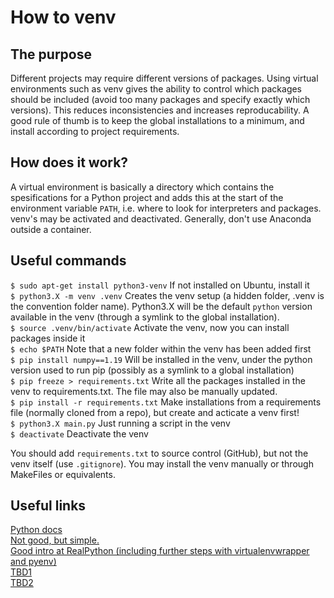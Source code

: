 # How to venv

## The purpose
Different projects may require different versions of packages. Using virtual environments such as venv gives the ability to control which packages should be included (avoid too many packages and specify exactly which versions). This reduces inconsistencies and increases reproducability. A good rule of thumb is to keep the global installations to a minimum, and install according to project requirements.

## How does it work?
A virtual environment is basically a directory which contains the spesifications for a Python project and adds this at the start of the environment variable `PATH`, i.e. where to look for interpreters and packages. venv's may be activated and deactivated. Generally, don't use Anaconda outside a container.

## Useful commands
`$ sudo apt-get install python3-venv` If not installed on Ubuntu, install it<br/>
`$ python3.X -m venv .venv` Creates the venv setup (a hidden folder, .venv is the convention folder name). Python3.X will be the default `python` version available in the venv (through a symlink to the global installation).<br/>
`$ source .venv/bin/activate` Activate the venv, now you can install packages inside it<br/>
`$ echo $PATH` Note that a new folder within the venv has been added first<br/>
`$ pip install numpy==1.19` Will be installed in the venv, under the python version used to run pip (possibly as a symlink to a global installation)<br/>
`$ pip freeze > requirements.txt` Write all the packages installed in the venv to requirements.txt. The file may also be manually updated.<br/>
`$ pip install -r requirements.txt` Make installations from a requirements file (normally cloned from a repo), but create and acticate a venv first!<br/>
`$ python3.X main.py` Just running a script in the venv<br/>
`$ deactivate` Deactivate the venv<br/>

You should add `requirements.txt` to source control (GitHub), but not the venv itself (use `.gitignore`). You may install the venv manually or through MakeFiles or equivalents.

## Useful links
[Python docs](https://docs.python.org/3/library/venv.html)<br/>
[Not good, but simple.](https://medium.com/@peterchang_82818/python3-beginner-must-know-venv-fdbbd0421405)<br/> 
[Good intro at RealPython (including further steps with virtualenvwrapper and pyenv)](https://realpython.com/python-virtual-environments-a-primer/)<br/>
[TBD1](https://levelup.gitconnected.com/using-venv-or-virtual-environment-for-installing-python-packages-94f93409384)<br/>
[TBD2](https://hackersandslackers.com/multiple-versions-python-ubuntu/)<br/>
